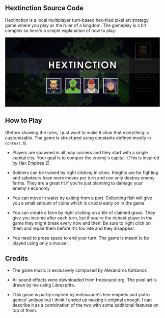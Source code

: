 ## Hextinction Source Code

Hextinction is a local multiplayer turn-based hex-tiled pixel art strategy game where you play as the ruler of a kingdom. The gameplay is a bit complex so here's a simple explanation of how to play:

![Game Banner](/extra_images/banner.png?raw=true)

## How to Play

(Before showing the rules, I just want to make it clear that everything is customizable. The game is structured using constants defined mostly in `` context.h ``)

- Players are spawned in all map corners and they start with a single capital city. Your goal is to conquer the enemy's capital. (This is inspired by Hex Empires 2)

- Soldiers can be trained by right clicking in cities. Knights are for fighting and saboteurs have more moves per turn and can only destroy enemy farms. They are a great fit if you're just planning to damage your enemy's economy

- You can move in water by exiting from a port. Collecting fish will give you a small amount of coins which is crucial early on in the game

- You can create a farm by right clicking on a tile of claimed grass. They give you income after each turn, but if you're the richest player in the game they might break every now and then! Be sure to right click on them and repair them before it's too late and they disappear.

- You need to press space to end your turn. The game is meant to be played using only a mouse!

## Credits

- The game music is exclusively composed by Alexandros Katsanos

- All sound effects were downloaded from freesound.org. The pixel art is drawn by me using Libresprite.

- This game is partly inspired by metasauce's hex-empires and yiotro games' antiyoy but I think I ended up making it original enough. I can describe it as a combination of the two with some additional features on top of them.


